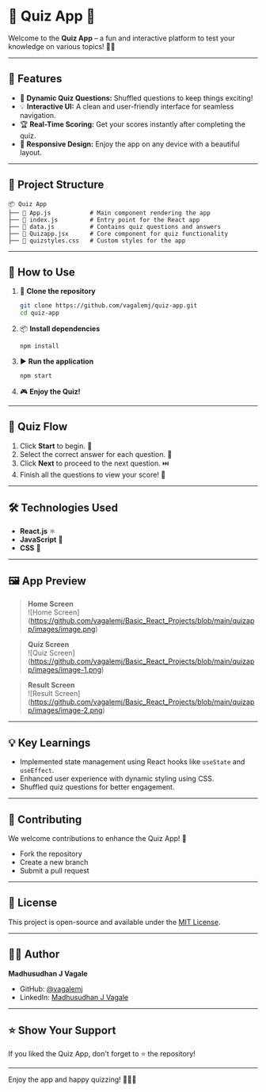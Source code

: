 # 🎉 **Quiz App** 🎉

Welcome to the **Quiz App** – a fun and interactive platform to test your knowledge on various topics! 🧠✨

---

## 🚀 **Features**

- 🌟 **Dynamic Quiz Questions:** Shuffled questions to keep things exciting!  
- 💡 **Interactive UI:** A clean and user-friendly interface for seamless navigation.  
- 🏆 **Real-Time Scoring:** Get your scores instantly after completing the quiz.  
- 🎨 **Responsive Design:** Enjoy the app on any device with a beautiful layout.

---

## 📂 **Project Structure**

```
📦 Quiz App
├── 📄 App.js           # Main component rendering the app
├── 📄 index.js         # Entry point for the React app
├── 📄 data.js          # Contains quiz questions and answers
├── 📄 Quizapp.jsx      # Core component for quiz functionality
├── 📄 quizstyles.css   # Custom styles for the app
```

---

## 📜 **How to Use**

1. 🔧 **Clone the repository**  
   ```bash
   git clone https://github.com/vagalemj/quiz-app.git
   cd quiz-app
   ```

2. 📦 **Install dependencies**  
   ```bash
   npm install
   ```

3. ▶️ **Run the application**  
   ```bash
   npm start
   ```

4. 🎮 **Enjoy the Quiz!**

---

## 🌟 **Quiz Flow**

1. Click **Start** to begin. 🚀  
2. Select the correct answer for each question. 🧐  
3. Click **Next** to proceed to the next question. ⏭️  
4. Finish all the questions to view your score! 🏅

---

## 🛠️ **Technologies Used**

- **React.js** ⚛️  
- **JavaScript** 📜  
- **CSS** 🎨  

---

## 🖼️ **App Preview**

> **Home Screen**  
![Home Screen] (https://github.com/vagalemj/Basic_React_Projects/blob/main/quizapp/images/image.png)

> **Quiz Screen**  
![Quiz Screen] (https://github.com/vagalemj/Basic_React_Projects/blob/main/quizapp/images/image-1.png)

> **Result Screen**  
![Result Screen] (https://github.com/vagalemj/Basic_React_Projects/blob/main/quizapp/images/image-2.png)

---

## 💡 **Key Learnings**

- Implemented state management using React hooks like `useState` and `useEffect`.  
- Enhanced user experience with dynamic styling using CSS.  
- Shuffled quiz questions for better engagement.

---

## 🤝 **Contributing**

We welcome contributions to enhance the Quiz App! 🙌  
- Fork the repository  
- Create a new branch  
- Submit a pull request  

---

## 📝 **License**

This project is open-source and available under the [MIT License](LICENSE).  

---

## 👨‍💻 **Author**

**Madhusudhan J Vagale**  
- GitHub: [@vagalemj](https://github.com/vagalemj)  
- LinkedIn: [Madhusudhan J Vagale](https://linkedin.com/in/mjvagale)

---

## ⭐ **Show Your Support**

If you liked the Quiz App, don't forget to ⭐ the repository!  

---

Enjoy the app and happy quizzing! 🎉🧠✨